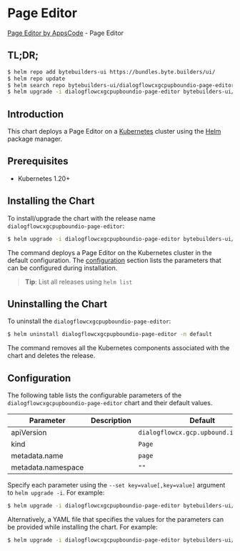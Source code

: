 # Page Editor

[Page Editor by AppsCode](https://byte.builders) - Page Editor

## TL;DR;

```bash
$ helm repo add bytebuilders-ui https://bundles.byte.builders/ui/
$ helm repo update
$ helm search repo bytebuilders-ui/dialogflowcxgcpupboundio-page-editor --version=v0.4.18
$ helm upgrade -i dialogflowcxgcpupboundio-page-editor bytebuilders-ui/dialogflowcxgcpupboundio-page-editor -n default --create-namespace --version=v0.4.18
```

## Introduction

This chart deploys a Page Editor on a [Kubernetes](http://kubernetes.io) cluster using the [Helm](https://helm.sh) package manager.

## Prerequisites

- Kubernetes 1.20+

## Installing the Chart

To install/upgrade the chart with the release name `dialogflowcxgcpupboundio-page-editor`:

```bash
$ helm upgrade -i dialogflowcxgcpupboundio-page-editor bytebuilders-ui/dialogflowcxgcpupboundio-page-editor -n default --create-namespace --version=v0.4.18
```

The command deploys a Page Editor on the Kubernetes cluster in the default configuration. The [configuration](#configuration) section lists the parameters that can be configured during installation.

> **Tip**: List all releases using `helm list`

## Uninstalling the Chart

To uninstall the `dialogflowcxgcpupboundio-page-editor`:

```bash
$ helm uninstall dialogflowcxgcpupboundio-page-editor -n default
```

The command removes all the Kubernetes components associated with the chart and deletes the release.

## Configuration

The following table lists the configurable parameters of the `dialogflowcxgcpupboundio-page-editor` chart and their default values.

|     Parameter      | Description |                     Default                      |
|--------------------|-------------|--------------------------------------------------|
| apiVersion         |             | <code>dialogflowcx.gcp.upbound.io/v1beta1</code> |
| kind               |             | <code>Page</code>                                |
| metadata.name      |             | <code>page</code>                                |
| metadata.namespace |             | <code>""</code>                                  |


Specify each parameter using the `--set key=value[,key=value]` argument to `helm upgrade -i`. For example:

```bash
$ helm upgrade -i dialogflowcxgcpupboundio-page-editor bytebuilders-ui/dialogflowcxgcpupboundio-page-editor -n default --create-namespace --version=v0.4.18 --set apiVersion=dialogflowcx.gcp.upbound.io/v1beta1
```

Alternatively, a YAML file that specifies the values for the parameters can be provided while
installing the chart. For example:

```bash
$ helm upgrade -i dialogflowcxgcpupboundio-page-editor bytebuilders-ui/dialogflowcxgcpupboundio-page-editor -n default --create-namespace --version=v0.4.18 --values values.yaml
```
